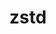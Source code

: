 ---
title: "zstd"
layout: cache
categories: [package, develop-2024-03-03]
meta: {"versions": ["1.5.5"], "compilers": ["apple-clang@=15.0.0", "cce@=15.0.1", "gcc@=10.3.0", "gcc@=11.1.0", "gcc@=11.4.0", "gcc@=12.3.0", "gcc@=7.3.1", "gcc@=7.5.0", "gcc@=9.4.0", "oneapi@=2024.0.0"], "oss": ["amzn2", "rhel8", "sle_hpc15", "ubuntu18.04", "ubuntu20.04", "ubuntu22.04", "ventura"], "platforms": ["darwin", "linux"], "targets": ["aarch64", "neoverse_n1", "neoverse_v1", "neoverse_v2", "ppc64le", "x86_64_v3", "x86_64_v4", "zen4"], "stacks": ["aws-isc", "aws-isc-aarch64", "build_systems", "data-vis-sdk", "developer-tools", "e4s", "e4s-cray-rhel", "e4s-cray-sles", "e4s-neoverse-v2", "e4s-neoverse_v1", "e4s-oneapi", "e4s-power", "e4s-rocm-external", "ml-darwin-aarch64-mps", "ml-linux-x86_64-cpu", "ml-linux-x86_64-cuda", "ml-linux-x86_64-rocm", "radiuss", "radiuss-aws", "radiuss-aws-aarch64", "root", "tutorial"], "num_specs": 21, "num_specs_by_stack": {"root": 21, "ml-darwin-aarch64-mps": 1, "radiuss-aws-aarch64": 2, "aws-isc-aarch64": 2, "radiuss-aws": 1, "aws-isc": 1, "e4s-cray-rhel": 2, "e4s-cray-sles": 2, "e4s-power": 2, "developer-tools": 1, "radiuss": 1, "build_systems": 1, "data-vis-sdk": 1, "e4s-neoverse_v1": 2, "e4s-neoverse-v2": 2, "ml-linux-x86_64-rocm": 1, "e4s-rocm-external": 1, "tutorial": 2, "ml-linux-x86_64-cuda": 1, "ml-linux-x86_64-cpu": 1, "e4s": 2, "e4s-oneapi": 2}}
spec_details: [{"hash": "jpi5zbc2e4chcutycs7dqlbfxfavufpz", "compiler": "apple-clang@=15.0.0", "versions": ["1.5.5"], "os": "ventura", "platform": "darwin", "target": "aarch64", "variants": ["build_system=makefile", "compression=none", "libs=shared,static", "+programs"], "stacks": ["root", "ml-darwin-aarch64-mps"], "size": "-", "tarball": "https://binaries.spack.io/releases/develop-2024-03-03/build_cache/darwin-ventura-aarch64/apple-clang-15.0.0/zstd-1.5.5/darwin-ventura-aarch64-apple-clang-15.0.0-zstd-1.5.5-jpi5zbc2e4chcutycs7dqlbfxfavufpz.spack"}, {"hash": "gtwhlpvnyls2vwdbmqp4lt5x74gcb2sh", "compiler": "gcc@=7.3.1", "versions": ["1.5.5"], "os": "amzn2", "platform": "linux", "target": "aarch64", "variants": ["build_system=makefile", "compression=none", "libs=shared,static", "+programs"], "stacks": ["radiuss-aws-aarch64", "root", "aws-isc-aarch64"], "size": "-", "tarball": "https://binaries.spack.io/releases/develop-2024-03-03/build_cache/linux-amzn2-aarch64/gcc-7.3.1/zstd-1.5.5/linux-amzn2-aarch64-gcc-7.3.1-zstd-1.5.5-gtwhlpvnyls2vwdbmqp4lt5x74gcb2sh.spack"}, {"hash": "4o2v5k4xusqsubiwphextaptugpdmypa", "compiler": "gcc@=7.3.1", "versions": ["1.5.5"], "os": "amzn2", "platform": "linux", "target": "neoverse_n1", "variants": ["build_system=makefile", "compression=none", "libs=shared,static", "+programs"], "stacks": ["radiuss-aws-aarch64", "root", "aws-isc-aarch64"], "size": "-", "tarball": "https://binaries.spack.io/releases/develop-2024-03-03/build_cache/linux-amzn2-neoverse_n1/gcc-7.3.1/zstd-1.5.5/linux-amzn2-neoverse_n1-gcc-7.3.1-zstd-1.5.5-4o2v5k4xusqsubiwphextaptugpdmypa.spack"}, {"hash": "tekjbccmlfn7gxwe7id2xzwt2t6obu22", "compiler": "gcc@=7.3.1", "versions": ["1.5.5"], "os": "amzn2", "platform": "linux", "target": "x86_64_v3", "variants": ["build_system=makefile", "compression=none", "libs=shared,static", "+programs"], "stacks": ["root", "radiuss-aws", "aws-isc"], "size": "-", "tarball": "https://binaries.spack.io/releases/develop-2024-03-03/build_cache/linux-amzn2-x86_64_v3/gcc-7.3.1/zstd-1.5.5/linux-amzn2-x86_64_v3-gcc-7.3.1-zstd-1.5.5-tekjbccmlfn7gxwe7id2xzwt2t6obu22.spack"}, {"hash": "id3frwwdwebosfxnnukjdgt6j2xmgvid", "compiler": "cce@=15.0.1", "versions": ["1.5.5"], "os": "rhel8", "platform": "linux", "target": "zen4", "variants": ["build_system=makefile", "compression=none", "libs=shared,static", "+programs"], "stacks": ["e4s-cray-rhel", "root"], "size": "-", "tarball": "https://binaries.spack.io/releases/develop-2024-03-03/build_cache/linux-rhel8-zen4/cce-15.0.1/zstd-1.5.5/linux-rhel8-zen4-cce-15.0.1-zstd-1.5.5-id3frwwdwebosfxnnukjdgt6j2xmgvid.spack"}, {"hash": "efc6bz374joulrdwlcjywtxpgpxr6fgh", "compiler": "cce@=15.0.1", "versions": ["1.5.5"], "os": "rhel8", "platform": "linux", "target": "zen4", "variants": ["build_system=makefile", "libs=shared,static", "~programs"], "stacks": ["e4s-cray-rhel", "root"], "size": "-", "tarball": "https://binaries.spack.io/releases/develop-2024-03-03/build_cache/linux-rhel8-zen4/cce-15.0.1/zstd-1.5.5/linux-rhel8-zen4-cce-15.0.1-zstd-1.5.5-efc6bz374joulrdwlcjywtxpgpxr6fgh.spack"}, {"hash": "cv2wuwyawqkah5xbqwu4jsrxvk3zgyhf", "compiler": "gcc@=10.3.0", "versions": ["1.5.5"], "os": "sle_hpc15", "platform": "linux", "target": "x86_64_v4", "variants": ["build_system=makefile", "compression=none", "libs=shared,static", "+programs"], "stacks": ["root", "e4s-cray-sles"], "size": "-", "tarball": "https://binaries.spack.io/releases/develop-2024-03-03/build_cache/linux-sle_hpc15-x86_64_v4/gcc-10.3.0/zstd-1.5.5/linux-sle_hpc15-x86_64_v4-gcc-10.3.0-zstd-1.5.5-cv2wuwyawqkah5xbqwu4jsrxvk3zgyhf.spack"}, {"hash": "h2ujz7vq62neg2pvsnl5icf2rk5yxqn6", "compiler": "gcc@=10.3.0", "versions": ["1.5.5"], "os": "sle_hpc15", "platform": "linux", "target": "x86_64_v4", "variants": ["build_system=makefile", "libs=shared,static", "~programs"], "stacks": ["root", "e4s-cray-sles"], "size": "-", "tarball": "https://binaries.spack.io/releases/develop-2024-03-03/build_cache/linux-sle_hpc15-x86_64_v4/gcc-10.3.0/zstd-1.5.5/linux-sle_hpc15-x86_64_v4-gcc-10.3.0-zstd-1.5.5-h2ujz7vq62neg2pvsnl5icf2rk5yxqn6.spack"}, {"hash": "zjiuoe3xktddfjvykuzl6mi5krbstf2z", "compiler": "gcc@=9.4.0", "versions": ["1.5.5"], "os": "ubuntu20.04", "platform": "linux", "target": "ppc64le", "variants": ["build_system=makefile", "compression=none", "libs=shared,static", "+programs"], "stacks": ["e4s-power", "root"], "size": "-", "tarball": "https://binaries.spack.io/releases/develop-2024-03-03/build_cache/linux-ubuntu20.04-ppc64le/gcc-9.4.0/zstd-1.5.5/linux-ubuntu20.04-ppc64le-gcc-9.4.0-zstd-1.5.5-zjiuoe3xktddfjvykuzl6mi5krbstf2z.spack"}, {"hash": "dg7m5ycgkxw7uzsh7qdnd53mbiwqyazs", "compiler": "gcc@=7.5.0", "versions": ["1.5.5"], "os": "ubuntu18.04", "platform": "linux", "target": "x86_64_v3", "variants": ["build_system=makefile", "compression=none", "libs=shared,static", "+programs"], "stacks": ["developer-tools", "root", "radiuss", "build_systems"], "size": "-", "tarball": "https://binaries.spack.io/releases/develop-2024-03-03/build_cache/linux-ubuntu18.04-x86_64_v3/gcc-7.5.0/zstd-1.5.5/linux-ubuntu18.04-x86_64_v3-gcc-7.5.0-zstd-1.5.5-dg7m5ycgkxw7uzsh7qdnd53mbiwqyazs.spack"}, {"hash": "kvbxyn47qg6hrilwqrp7nepsxh6x64ji", "compiler": "gcc@=11.1.0", "versions": ["1.5.5"], "os": "ubuntu20.04", "platform": "linux", "target": "x86_64_v3", "variants": ["build_system=makefile", "compression=none", "libs=shared,static", "+programs"], "stacks": ["root", "data-vis-sdk"], "size": "-", "tarball": "https://binaries.spack.io/releases/develop-2024-03-03/build_cache/linux-ubuntu20.04-x86_64_v3/gcc-11.1.0/zstd-1.5.5/linux-ubuntu20.04-x86_64_v3-gcc-11.1.0-zstd-1.5.5-kvbxyn47qg6hrilwqrp7nepsxh6x64ji.spack"}, {"hash": "ows3tvmj5ocsjf7q2cvbr3tpo3w47frs", "compiler": "gcc@=9.4.0", "versions": ["1.5.5"], "os": "ubuntu20.04", "platform": "linux", "target": "ppc64le", "variants": ["build_system=makefile", "libs=shared,static", "~programs"], "stacks": ["e4s-power", "root"], "size": "-", "tarball": "https://binaries.spack.io/releases/develop-2024-03-03/build_cache/linux-ubuntu20.04-ppc64le/gcc-9.4.0/zstd-1.5.5/linux-ubuntu20.04-ppc64le-gcc-9.4.0-zstd-1.5.5-ows3tvmj5ocsjf7q2cvbr3tpo3w47frs.spack"}, {"hash": "tjivmy7vfo42fuwky4ddm2nm6uwa5hcv", "compiler": "gcc@=11.4.0", "versions": ["1.5.5"], "os": "ubuntu22.04", "platform": "linux", "target": "neoverse_v1", "variants": ["build_system=makefile", "compression=none", "libs=shared,static", "+programs"], "stacks": ["root", "e4s-neoverse_v1"], "size": "-", "tarball": "https://binaries.spack.io/releases/develop-2024-03-03/build_cache/linux-ubuntu22.04-neoverse_v1/gcc-11.4.0/zstd-1.5.5/linux-ubuntu22.04-neoverse_v1-gcc-11.4.0-zstd-1.5.5-tjivmy7vfo42fuwky4ddm2nm6uwa5hcv.spack"}, {"hash": "upm6u77ct22i2cowxh2ta7j5wc3w2d2w", "compiler": "gcc@=11.4.0", "versions": ["1.5.5"], "os": "ubuntu22.04", "platform": "linux", "target": "neoverse_v2", "variants": ["build_system=makefile", "compression=none", "libs=shared,static", "+programs"], "stacks": ["root", "e4s-neoverse-v2"], "size": "-", "tarball": "https://binaries.spack.io/releases/develop-2024-03-03/build_cache/linux-ubuntu22.04-neoverse_v2/gcc-11.4.0/zstd-1.5.5/linux-ubuntu22.04-neoverse_v2-gcc-11.4.0-zstd-1.5.5-upm6u77ct22i2cowxh2ta7j5wc3w2d2w.spack"}, {"hash": "3hheuimokdhgzicn74pjniu35ibaevyb", "compiler": "gcc@=11.4.0", "versions": ["1.5.5"], "os": "ubuntu22.04", "platform": "linux", "target": "neoverse_v1", "variants": ["build_system=makefile", "libs=shared,static", "~programs"], "stacks": ["root", "e4s-neoverse_v1"], "size": "-", "tarball": "https://binaries.spack.io/releases/develop-2024-03-03/build_cache/linux-ubuntu22.04-neoverse_v1/gcc-11.4.0/zstd-1.5.5/linux-ubuntu22.04-neoverse_v1-gcc-11.4.0-zstd-1.5.5-3hheuimokdhgzicn74pjniu35ibaevyb.spack"}, {"hash": "vranttjelmu6sdoewse7w3sernafxdwv", "compiler": "gcc@=11.4.0", "versions": ["1.5.5"], "os": "ubuntu22.04", "platform": "linux", "target": "neoverse_v2", "variants": ["build_system=makefile", "libs=shared,static", "~programs"], "stacks": ["root", "e4s-neoverse-v2"], "size": "-", "tarball": "https://binaries.spack.io/releases/develop-2024-03-03/build_cache/linux-ubuntu22.04-neoverse_v2/gcc-11.4.0/zstd-1.5.5/linux-ubuntu22.04-neoverse_v2-gcc-11.4.0-zstd-1.5.5-vranttjelmu6sdoewse7w3sernafxdwv.spack"}, {"hash": "k5ioakpb6cdmqieqzvaxljdjiodpe3pk", "compiler": "gcc@=11.4.0", "versions": ["1.5.5"], "os": "ubuntu22.04", "platform": "linux", "target": "x86_64_v3", "variants": ["build_system=makefile", "compression=none", "libs=shared,static", "+programs"], "stacks": ["ml-linux-x86_64-rocm", "e4s-rocm-external", "tutorial", "ml-linux-x86_64-cuda", "ml-linux-x86_64-cpu", "root", "e4s"], "size": "-", "tarball": "https://binaries.spack.io/releases/develop-2024-03-03/build_cache/linux-ubuntu22.04-x86_64_v3/gcc-11.4.0/zstd-1.5.5/linux-ubuntu22.04-x86_64_v3-gcc-11.4.0-zstd-1.5.5-k5ioakpb6cdmqieqzvaxljdjiodpe3pk.spack"}, {"hash": "kg2xtpe72cwr5uhqz5kb7uwtnjswsu73", "compiler": "oneapi@=2024.0.0", "versions": ["1.5.5"], "os": "ubuntu22.04", "platform": "linux", "target": "x86_64_v3", "variants": ["build_system=makefile", "compression=none", "libs=shared,static", "+programs"], "stacks": ["root", "e4s-oneapi"], "size": "-", "tarball": "https://binaries.spack.io/releases/develop-2024-03-03/build_cache/linux-ubuntu22.04-x86_64_v3/oneapi-2024.0.0/zstd-1.5.5/linux-ubuntu22.04-x86_64_v3-oneapi-2024.0.0-zstd-1.5.5-kg2xtpe72cwr5uhqz5kb7uwtnjswsu73.spack"}, {"hash": "gatkrrvbfwu65zt7sozxovileydovns4", "compiler": "gcc@=11.4.0", "versions": ["1.5.5"], "os": "ubuntu22.04", "platform": "linux", "target": "x86_64_v3", "variants": ["build_system=makefile", "libs=shared,static", "~programs"], "stacks": ["root", "e4s"], "size": "-", "tarball": "https://binaries.spack.io/releases/develop-2024-03-03/build_cache/linux-ubuntu22.04-x86_64_v3/gcc-11.4.0/zstd-1.5.5/linux-ubuntu22.04-x86_64_v3-gcc-11.4.0-zstd-1.5.5-gatkrrvbfwu65zt7sozxovileydovns4.spack"}, {"hash": "lsqekb5h6aqxyoia77n6c2jzcwc7db5e", "compiler": "gcc@=12.3.0", "versions": ["1.5.5"], "os": "ubuntu22.04", "platform": "linux", "target": "x86_64_v3", "variants": ["build_system=makefile", "compression=none", "libs=shared,static", "+programs"], "stacks": ["tutorial", "root"], "size": "-", "tarball": "https://binaries.spack.io/releases/develop-2024-03-03/build_cache/linux-ubuntu22.04-x86_64_v3/gcc-12.3.0/zstd-1.5.5/linux-ubuntu22.04-x86_64_v3-gcc-12.3.0-zstd-1.5.5-lsqekb5h6aqxyoia77n6c2jzcwc7db5e.spack"}, {"hash": "laj3nh4d6s65t5zo5q4n7ukm3nv43zua", "compiler": "oneapi@=2024.0.0", "versions": ["1.5.5"], "os": "ubuntu22.04", "platform": "linux", "target": "x86_64_v3", "variants": ["build_system=makefile", "libs=shared,static", "~programs"], "stacks": ["root", "e4s-oneapi"], "size": "-", "tarball": "https://binaries.spack.io/releases/develop-2024-03-03/build_cache/linux-ubuntu22.04-x86_64_v3/oneapi-2024.0.0/zstd-1.5.5/linux-ubuntu22.04-x86_64_v3-oneapi-2024.0.0-zstd-1.5.5-laj3nh4d6s65t5zo5q4n7ukm3nv43zua.spack"}]
---